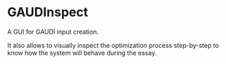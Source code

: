 # GAUDInspect #

A GUI for GAUDI input creation. 

It also allows to visually inspect the optimization process step-by-step to know how the system will behave during the essay.
